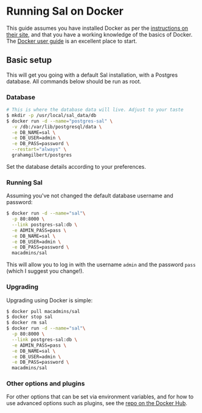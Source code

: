 Running Sal on Docker
================

This guide assumes you have installed Docker as per the [instructions on their site](https://docs.docker.com/installation/#installation), and that you have a working knowledge of the basics of Docker. The [Docker user guide](https://docs.docker.com/userguide/) is an excellent place to start.

## Basic setup

This will get you going with a default Sal installation, with a Postgres database. All commands below should be run as root.

### Database

``` bash
# This is where the database data will live. Adjust to your taste
$ mkdir -p /usr/local/sal_data/db
$ docker run -d --name="postgres-sal" \
  -v /db:/var/lib/postgresql/data \
  -e DB_NAME=sal \
  -e DB_USER=admin \
  -e DB_PASS=password \
  --restart="always" \
  grahamgilbert/postgres
```

Set the database details according to your preferences.

### Running Sal

Assuming you've not changed the default database username and password:

``` bash
$ docker run -d --name="sal"\
  -p 80:8000 \
  --link postgres-sal:db \
  -e ADMIN_PASS=pass \
  -e DB_NAME=sal \
  -e DB_USER=admin \
  -e DB_PASS=password \
  macadmins/sal
  ```

This will allow you to log in with the username ``admin`` and the password ``pass`` (which I suggest you change!).

### Upgrading

Upgrading using Docker is simple:

``` bash
$ docker pull macadmins/sal  
$ docker stop sal  
$ docker rm sal  
$ docker run -d --name="sal"\
  -p 80:8000 \
  --link postgres-sal:db \
  -e ADMIN_PASS=pass \
  -e DB_NAME=sal \
  -e DB_USER=admin \
  -e DB_PASS=password \
  macadmins/sal
  ```

### Other options and plugins

For other options that can be set via environment variables, and for how to use advanced options such as plugins, see the [repo on the Docker Hub](https://registry.hub.docker.com/u/macadmins/sal/).
